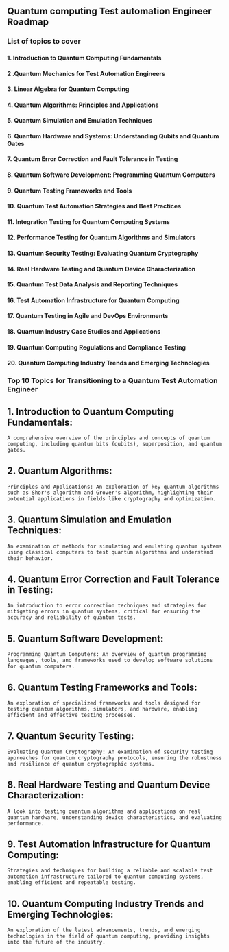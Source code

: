 ## Quantum computing Test automation Engineer Roadmap

### List of topics to cover


#### 1. Introduction to Quantum Computing Fundamentals
#### 2 .Quantum Mechanics for Test Automation Engineers
#### 3. Linear Algebra for Quantum Computing
#### 4. Quantum Algorithms: Principles and Applications
#### 5. Quantum Simulation and Emulation Techniques
#### 6. Quantum Hardware and Systems: Understanding Qubits and Quantum Gates
#### 7. Quantum Error Correction and Fault Tolerance in Testing
#### 8. Quantum Software Development: Programming Quantum Computers
#### 9. Quantum Testing Frameworks and Tools
#### 10. Quantum Test Automation Strategies and Best Practices
#### 11. Integration Testing for Quantum Computing Systems
#### 12. Performance Testing for Quantum Algorithms and Simulators
#### 13. Quantum Security Testing: Evaluating Quantum Cryptography
#### 14. Real Hardware Testing and Quantum Device Characterization
#### 15. Quantum Test Data Analysis and Reporting Techniques
#### 16. Test Automation Infrastructure for Quantum Computing
#### 17. Quantum Testing in Agile and DevOps Environments
#### 18. Quantum Industry Case Studies and Applications
#### 19. Quantum Computing Regulations and Compliance Testing
#### 20. Quantum Computing Industry Trends and Emerging Technologies


### Top 10 Topics for Transitioning to a Quantum Test Automation Engineer

## 1. Introduction to Quantum Computing Fundamentals: 
    A comprehensive overview of the principles and concepts of quantum computing, including quantum bits (qubits), superposition, and quantum gates.

## 2. Quantum Algorithms: 
    Principles and Applications: An exploration of key quantum algorithms such as Shor's algorithm and Grover's algorithm, highlighting their potential applications in fields like cryptography and optimization.

## 3. Quantum Simulation and Emulation Techniques: 
    An examination of methods for simulating and emulating quantum systems using classical computers to test quantum algorithms and understand their behavior.

## 4. Quantum Error Correction and Fault Tolerance in Testing: 
    An introduction to error correction techniques and strategies for mitigating errors in quantum systems, critical for ensuring the accuracy and reliability of quantum tests.

## 5. Quantum Software Development: 
    Programming Quantum Computers: An overview of quantum programming languages, tools, and frameworks used to develop software solutions for quantum computers.

## 6. Quantum Testing Frameworks and Tools: 
    An exploration of specialized frameworks and tools designed for testing quantum algorithms, simulators, and hardware, enabling efficient and effective testing processes.

## 7. Quantum Security Testing: 
    Evaluating Quantum Cryptography: An examination of security testing approaches for quantum cryptography protocols, ensuring the robustness and resilience of quantum cryptographic systems.

## 8. Real Hardware Testing and Quantum Device Characterization: 
    A look into testing quantum algorithms and applications on real quantum hardware, understanding device characteristics, and evaluating performance.

## 9. Test Automation Infrastructure for Quantum Computing: 
    Strategies and techniques for building a reliable and scalable test automation infrastructure tailored to quantum computing systems, enabling efficient and repeatable testing.

## 10. Quantum Computing Industry Trends and Emerging Technologies: 
    An exploration of the latest advancements, trends, and emerging technologies in the field of quantum computing, providing insights into the future of the industry.

